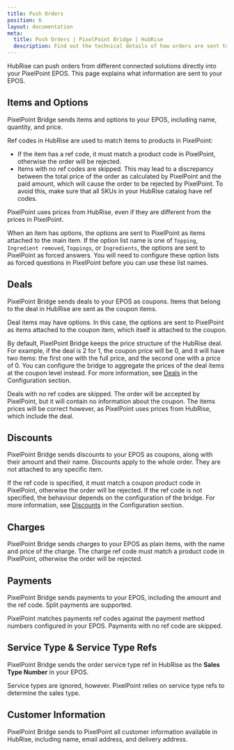 ```yaml
---
title: Push Orders
position: 6
layout: documentation
meta:
  title: Push Orders | PixelPoint Bridge | HubRise
  description: Find out the technical details of how orders are sent to PixelPoint from HubRise, which fields are passed and which are not.
---
```


HubRise can push orders from different connected solutions directly into your PixelPoint EPOS. This page explains what information are sent to your EPOS.

## Items and Options

PixelPoint Bridge sends items and options to your EPOS, including name, quantity, and price.

Ref codes in HubRise are used to match items to products in PixelPoint:

- If the item has a ref code, it must match a product code in PixelPoint, otherwise the order will be rejected.
- Items with no ref codes are skipped. This may lead to a discrepancy between the total price of the order as calculated by PixelPoint and the paid amount, which will cause the order to be rejected by PixelPoint. To avoid this, make sure that all SKUs in your HubRise catalog have ref codes.

PixelPoint uses prices from HubRise, even if they are different from the prices in PixelPoint.

When an item has options, the options are sent to PixelPoint as items attached to the main item. If the option list name is one of `Topping`, `Ingredient removed`, `Toppings`, or `Ingredients`, the options are sent to PixelPoint as forced answers. You will need to configure these option lists as forced questions in PixelPoint before you can use these list names.

## Deals

PixelPoint Bridge sends deals to your EPOS as coupons. Items that belong to the deal in HubRise are sent as the coupon items.

Deal items may have options. In this case, the options are sent to PixelPoint as items attached to the coupon item, which itself is attached to the coupon.

By default, PixelPoint Bridge keeps the price structure of the HubRise deal. For example, if the deal is 2 for 1, the coupon price will be 0, and it will have two items: the first one with the full price, and the second one with a price of 0. You can configure the bridge to aggregate the prices of the deal items at the coupon level instead. For more information, see [Deals](/apps/pixelpoint-bridge/configuration#deals) in the Configuration section.

Deals with no ref codes are skipped. The order will be accepted by PixelPoint, but it will contain no information about the coupon. The items prices will be correct however, as PixelPoint uses prices from HubRise, which include the deal.

## Discounts

PixelPoint Bridge sends discounts to your EPOS as coupons, along with their amount and their name. Discounts apply to the whole order. They are not attached to any specific item.

If the ref code is specified, it must match a coupon product code in PixelPoint, otherwise the order will be rejected. If the ref code is not specified, the behaviour depends on the configuration of the bridge. For more information, see [Discounts](/apps/pixelpoint-bridge/configuration#discounts) in the Configuration section.

## Charges

PixelPoint Bridge sends charges to your EPOS as plain items, with the name and price of the charge. The charge ref code must match a product code in PixelPoint, otherwise the order will be rejected.

## Payments

PixelPoint Bridge sends payments to your EPOS, including the amount and the ref code. Split payments are supported.

PixelPoint matches payments ref codes against the payment method numbers configured in your EPOS. Payments with no ref code are skipped.

## Service Type & Service Type Refs

PixelPoint Bridge sends the order service type ref in HubRise as the **Sales Type Number** in your EPOS.

Service types are ignored, however. PixelPoint relies on service type refs to determine the sales type.

## Customer Information

PixelPoint Bridge sends to PixelPoint all customer information available in HubRise, including name, email address, and delivery address.
